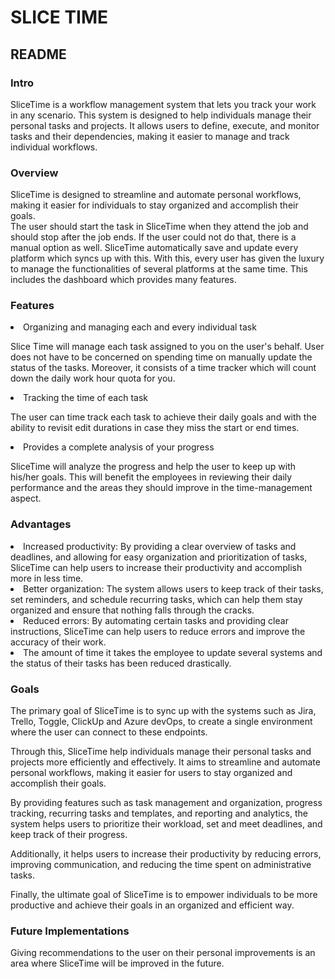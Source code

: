 # SLICE TIME 

## README 

### Intro 

SliceTime is a workflow management system that lets you track your work in any scenario. This system is designed to help individuals manage their personal tasks and projects. It allows users to define, execute, and monitor tasks and their dependencies, making it easier to manage and track individual workflows. 
 
### Overview 

SliceTime is designed to streamline and automate personal workflows, making it easier for individuals to stay organized and accomplish their goals.  
The user should start the task in SliceTime when they attend the job and should stop after the job ends. If the user could not do that, there is a manual option as well. SliceTime automatically save and update every platform which syncs up with this. With this, every user has given the luxury to manage the functionalities of several platforms at the same time. This includes the dashboard which provides many features. 

### Features 

<li> Organizing and managing each and every individual task </li>

Slice Time will manage each task assigned to you on the user's behalf. User does not have to be concerned on spending time on manually update the status of the tasks. Moreover, it consists of a time tracker which will count down the daily work hour quota for you. 

<li> Tracking the time of each task </li>

The user can time track each task to achieve their daily goals and with the ability to revisit edit durations in case they miss the start or end times. 

<li> Provides a complete analysis of your progress </li>

SliceTime will analyze the progress and help the user to keep up with his/her goals. This will benefit the employees in reviewing their daily performance and the areas they should improve in the time-management aspect. 

### Advantages 

<li>Increased productivity: By providing a clear overview of tasks and deadlines, and allowing for easy organization and prioritization of tasks, SliceTime can help users to increase their productivity and accomplish more in less time. </li>

<li>Better organization: The system allows users to keep track of their tasks, set reminders, and schedule recurring tasks, which can help them stay organized and ensure that nothing falls through the cracks. </li>

<li>Reduced errors: By automating certain tasks and providing clear instructions, SliceTime can help users to reduce errors and improve the accuracy of their work.  </li>

<li>The amount of time it takes the employee to update several systems and the status of their tasks has been reduced drastically.</li>

### Goals 

The primary goal of SliceTime is to sync up with the systems such as Jira, Trello, Toggle, ClickUp and Azure devOps, to create a single environment where the user can connect to these endpoints. 

Through this, SliceTime help individuals manage their personal tasks and projects more efficiently and effectively. It aims to streamline and automate personal workflows, making it easier for users to stay organized and accomplish their goals.  

By providing features such as task management and organization, progress tracking, recurring tasks and templates, and reporting and analytics, the system helps users to prioritize their workload, set and meet deadlines, and keep track of their progress.  

Additionally, it helps users to increase their productivity by reducing errors, improving communication, and reducing the time spent on administrative tasks.  

Finally, the ultimate goal of SliceTime is to empower individuals to be more productive and achieve their goals in an organized and efficient way. 

### Future Implementations 

Giving recommendations to the user on their personal improvements is an area where SliceTime will be improved in the future.   
